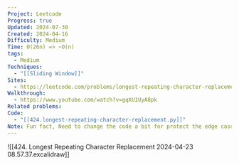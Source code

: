 ```yaml
---
Project: Leetcode
Progress: true
Updated: 2024-07-30
Created: 2024-04-16
Difficulty: Medium
Time: O(26n) => ~O(n)
tags:
  - Medium
Techniques:
  - "[[Sliding Window]]"
Sites:
  - https://leetcode.com/problems/longest-repeating-character-replacement/description/
Walkthrough:
  - https://www.youtube.com/watch?v=gqXU1UyA8pk
Related problems: 
Code:
  - "[[424.longest-repeating-character-replacement.py]]"
Note: Fun fact, Need to change the code a bit for protect the edge case which Leetcode let me pass through <== got 100 coins!!!
---
```


![[424. Longest Repeating Character Replacement 2024-04-23 08.57.37.excalidraw]]